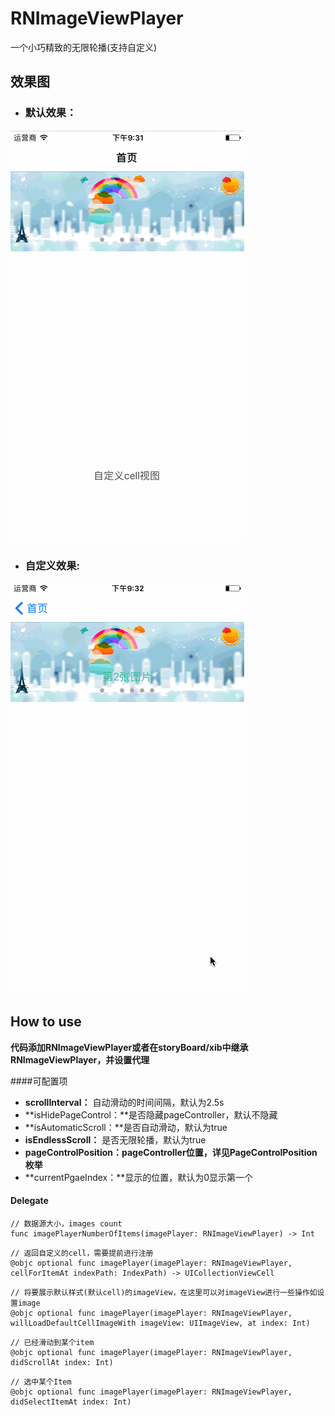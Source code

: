 # RNImageViewPlayer
一个小巧精致的无限轮播(支持自定义)

## 效果图
* ### 默认效果：
![默认](https://github.com/rainedAllNight/RNImageViewPlayer/blob/master/RNImageViewPlayer.gif)

* ### 自定义效果:
![自定义](https://github.com/rainedAllNight/RNImageViewPlayer/blob/master/RNImageViewPlayerCustom.gif)

## How to use
**代码添加RNImageViewPlayer或者在storyBoard/xib中继承RNImageViewPlayer，并设置代理**

####可配置项
* **scrollInterval：** 自动滑动的时间间隔，默认为2.5s
* **isHidePageControl：**是否隐藏pageController，默认不隐藏
* **isAutomaticScroll：**是否自动滑动，默认为true
* **isEndlessScroll：** 是否无限轮播，默认为true
* **pageControlPosition：**pageController位置，详见**PageControlPosition枚举**
* **currentPgaeIndex：**显示的位置，默认为0显示第一个

#### Delegate

```
// 数据源大小，images count
func imagePlayerNumberOfItems(imagePlayer: RNImageViewPlayer) -> Int
```

```
// 返回自定义的cell，需要提前进行注册
@objc optional func imagePlayer(imagePlayer: RNImageViewPlayer, cellForItemAt indexPath: IndexPath) -> UICollectionViewCell
```

```
// 将要展示默认样式(默认cell)的imageView，在这里可以对imageView进行一些操作如设置image
@objc optional func imagePlayer(imagePlayer: RNImageViewPlayer, willLoadDefaultCellImageWith imageView: UIImageView, at index: Int)
```

```
// 已经滑动到某个item
@objc optional func imagePlayer(imagePlayer: RNImageViewPlayer, didScrollAt index: Int)
```

```
// 选中某个Item
@objc optional func imagePlayer(imagePlayer: RNImageViewPlayer, didSelectItemAt index: Int)
```






